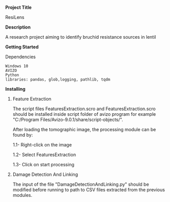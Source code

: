 **Project Title**

ResiLens

**Description**

A research project aiming to identify bruchid resistance sources in lentil 

**Getting Started**

Dependencies
    
    Windows 10
    AVIZO
    Python
    libraries: pandas, glob,logging, pathlib, tqdm

**Installing**

 1. Feature Extraction

    The script files FeaturesExtraction.scro and FeaturesExtraction.scro should be installed inside script folder of avizo program for example "C:/Program Files/Avizo-9.0.1/share/script-objects/".
    
    After loading the tomographic image, the processing module can be found by:
  
    1.1- Right-click on the image
    
    1.2- Select FeaturesExtraction
    
    1.3- Click on start processing

  3. Damage Detection And Linking    

     The input of the file "DamageDetectionAndLinking.py" should be modified before running to path to CSV files extracted from the previous modules.
